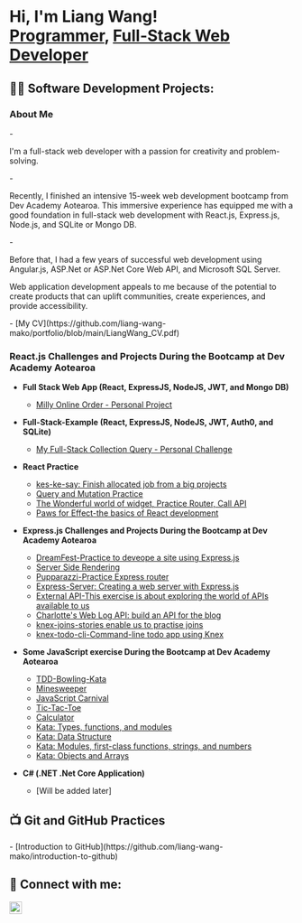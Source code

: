 <h1>Hi, I'm Liang Wang! <br/><a href="https://github.com/liang-wang-mako/portfolio">Programmer</a>, <a href="https://www.linkedin.com/in/liang-wang-5751565b/">Full-Stack Web Developer</a></h1>

<h2>👨‍💻 Software Development Projects:</h2>

<h3>About Me</h3>
- <p>
 I'm a full-stack web developer with a passion for creativity and problem-solving. 
</p>
- <p>
 Recently, I finished an intensive 15-week web development bootcamp from Dev Academy Aotearoa. This immersive experience has equipped me with a good foundation in full-stack web development with React.js, Express.js, Node.js, and SQLite or Mongo DB.
</p>
- <p>
 Before that, I had a few years of successful web development using Angular.js, ASP.Net or ASP.Net Core Web API, and Microsoft SQL Server.
</p>
<p>
 Web application development appeals to me because of the potential to create products that can uplift communities, create experiences, and provide accessibility.
</p>
 - [My CV](https://github.com/liang-wang-mako/portfolio/blob/main/LiangWang_CV.pdf)

<h3>React.js Challenges and Projects During the Bootcamp at Dev Academy Aotearoa</h3>

- <b>Full Stack Web App (React, ExpressJS, NodeJS, JWT, and Mongo DB)</b>

  - [Milly Online Order - Personal Project](https://github.com/liang-wang-mako/milly/tree/use-bootstrap)
  
- <b>Full-Stack-Example (React, ExpressJS, NodeJS, JWT, Auth0, and SQLite)</b>

  - [My Full-Stack Collection Query - Personal Challenge](https://github.com/liang-wang-mako/my-fullstack-collection-query/tree/liang)

- <b>React Practice</b>
  - [kes-ke-say: Finish allocated job from a big projects](https://github.com/mako-2023/kes-ke-say)
  - [Query and Mutation Practice](https://github.com/mako-2023/queries-and-mutations/tree/liang)
  - [The Wonderful world of widget, Practice Router, Call API](https://github.com/mako-2023/react-to-web-api/tree/liang)
  - [Paws for Effect-the basics of React development](https://github.com/mako-2023/react-paws-for-effect/tree/liang)
 
- <b>Express.js Challenges and Projects During the Bootcamp at Dev Academy Aotearoa</b>
  - [DreamFest-Practice to deveope a site using Express.js](https://github.com/mako-2023/dreamfest/tree/liang)
  - [Server Side Rendering](https://github.com/mako-2023/server-side-rendering/tree/liang)
  - [Pupparazzi-Practice Express router](https://github.com/mako-2023/pupparazzi/tree/liang)
  - [Express-Server: Creating a web server with Express.js](https://github.com/mako-2023/express-server/tree/liang-caleb)
  - [External API-This exercise is about exploring the world of APIs available to us](https://github.com/mako-2023/consuming-external-apis/tree/liang)
  - [Charlotte's Web Log API: build an API for the blog](https://github.com/mako-2023/charlottes-web-log-api/tree/liang)
  - [knex-joins-stories enable us to practise joins](https://github.com/mako-2023/knex-joins-stories/tree/liang)
  - [knex-todo-cli-Command-line todo app using Knex](https://github.com/mako-2023/knex-todo-cli/tree/liang)
    
- <b>Some JavaScript exercise During the Bootcamp at Dev Academy Aotearoa</b>
  - [TDD-Bowling-Kata](https://github.com/mako-2023/tdd-bowling-kata/tree/liang)
  - [Minesweeper](https://github.com/liang-wang-mako/javascript-carnival)
  - [JavaScript Carnival](https://github.com/liang-wang-mako/minesweeper)
  - [Tic-Tac-Toe](https://github.com/liang-wang-mako/tic-tac-toe)
  - [Calculator](https://github.com/liang-wang-mako/calculator)
  - [Kata: Types, functions, and modules](https://github.com/mako-2023/kata-types-modules/tree/liang-dylan-chris)
  - [Kata: Data Structure](https://github.com/mako-2023/kata-data-structures/tree/jame-liang)
  - [Kata: Modules, first-class functions, strings, and numbers](https://github.com/mako-2023/kata-strings-numbers-modules/tree/liang-dylan-chris)
  - [Kata: Objects and Arrays](https://github.com/mako-2023/kata-objects-and-arrays/tree/gabriel-liang)
   
- <b>C# (.NET .Net Core Application)</b>
  - [Will be added later]

<h2>📺 Git and GitHub Practices</h2>
- [Introduction to GitHub](https://github.com/liang-wang-mako/introduction-to-github)


<h2> 🤳 Connect with me:</h2>

[<img align="left" alt="Liang Wang | LinkedIn" width="22px" src="https://cdn.jsdelivr.net/npm/simple-icons@v3/icons/linkedin.svg" />][linkedin]

[linkedin]: https://www.linkedin.com/in/liang-wang-5751565b/

<!--
Here are some ideas to get you started:

- 🔭 I’m currently working on ...
- 🌱 I’m currently learning ...
- 👯 I’m looking to collaborate on ...
- 🤔 I’m looking for help with ...
- 💬 Ask me about ...
- 📫 How to reach me: ...
- 😄 Pronouns: ...
- ⚡ Fun fact: ...
-->
